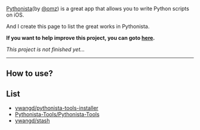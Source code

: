 [Pythonista](http://omz-software.com/pythonista/)(by [@omz](https://github.com/omz)) is a great app that allows you to write Python scripts on iOS.

And I create this page to list the great works in Pythonista.

**If you want to help improve this project, you can goto [here](https://github.com/Qlbjn/Pythonista-Collection/blob/master/CONTRIBUTING.md).**

*This project is not finished yet...*

----

## How to use?

## List
* [ywangd/pythonista-tools-installer](https://github.com/ywangd/pythonista-tools-installer)
* [Pythonista-Tools/Pythonista-Tools](https://github.com/Pythonista-Tools/Pythonista-Tools)
* [ywangd/stash](https://github.com/ywangd/stash)

